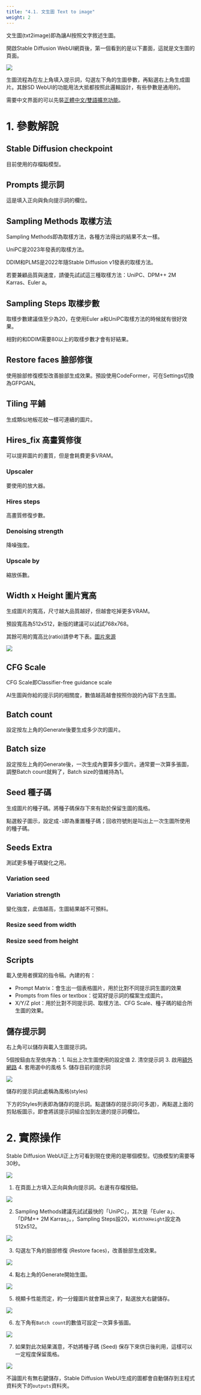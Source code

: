 ```yaml
---
title: "4.1. 文生圖 Text to image"
weight: 2
---
```


文生圖(txt2image)即為讓AI按照文字敘述生圖。

開啟Stable Diffusion WebUI網頁後，第一個看到的是以下畫面，這就是文生圖的頁面。

![](../../images/text-to-image-1.webp)

生圖流程為在左上角填入提示詞，勾選左下角的生圖參數，再點選右上角生成圖片。其餘SD WebUI的功能用法大抵都按照此邏輯設計，有些參數是通用的。

需要中文界面的可以先裝[正體中文/雙語擴充功能](../extensions/localizations/)。


# 1. 參數解說

## Stable Diffusion checkpoint

目前使用的存檔點模型。


## Prompts 提示詞

這是填入正向與負向提示詞的欄位。


## Sampling Methods 取樣方法

Sampling Methods即為取樣方法，各種方法得出的結果不太一樣。

UniPC是2023年發表的取樣方法。

DDIM和PLMS是2022年隨Stable Diffusion v1發表的取樣方法。

若要兼顧品質與速度，請優先試試這三種取樣方法：UniPC、DPM++ 2M Karras、Euler a。


## Sampling Steps 取樣步數

取樣步數建議值至少為20，在使用Euler a和UniPC取樣方法的時候就有很好效果。

相對的和DDIM需要80以上的取樣步數才會有好結果。


## Restore faces 臉部修復

使用臉部修復模型改善臉部生成效果。預設使用CodeFormer，可在Settings切換為GFPGAN。


## Tiling 平鋪

生成類似地板花紋一樣可連續的圖片。


## Hires_fix 高畫質修復

可以提昇圖片的畫質，但是會耗費更多VRAM。

### Upscaler

要使用的放大器。

### Hires steps

高畫質修復步數。

### Denoising strength

降噪強度。

### Upscale by

縮放係數。

## Width x Height 圖片寬高

生成圖片的寬高，尺寸越大品質越好，但越會吃掉更多VRAM。

預設寬高為512x512，新版的建議可以試試768x768。

其餘可用的寬高比(ratio)請參考下表。[圖片來源](https://github.com/AUTOMATIC1111/stable-diffusion-webui/discussions/1025#discussioncomment-3727588)

![](../../images/text-to-image-2.webp)


## CFG Scale

CFG Scale即Classifier-free guidance scale

AI生圖與你給的提示詞的相關度，數值越高越會按照你說的內容下去生圖。


## Batch count

設定按左上角的Generate後要生成多少次的圖片。


## Batch size

設定按左上角的Generate後，一次生成內要算多少圖片。通常要一次算多張圖，調整Batch count就夠了，Batch size的值維持為1。


## Seed 種子碼

生成圖片的種子碼。將種子碼保存下來有助於保留生圖的風格。

點選骰子圖示，設定成`-1`即為重置種子碼；回收符號則是叫出上一次生圖所使用的種子碼。

## Seeds Extra

測試更多種子碼變化之用。

### Variation seed

### Variation strength

變化強度，此值越高，生圖結果越不可預料。

### Resize seed from width

### Resize seed from height


## Scripts

載入使用者撰寫的指令稿。內建的有：

- Prompt Matrix：會生出一個表格圖片，用於比對不同提示詞生圖的效果
- Prompts from files or textbox：從寫好提示詞的檔案生成圖片。
- X/Y/Z plot：用於比對不同提示詞、取樣方法、CFG Scale、種子碼的組合所生圖的效果。


## 儲存提示詞

右上角可以儲存與載入生圖提示詞。

5個按鈕由左至依序為：1. 叫出上次生圖使用的設定值 2. 清空提示詞 3. 啟用[額外網路](../features/extra-networks/) 4. 套用選中的風格 5. 儲存目前的提示詞

![](../../images/text-to-image-3.webp)


儲存的提示詞此處稱為風格(styles)

下方的Styles列表即為儲存的提示詞。點選儲存的提示詞(可多選)，再點選上面的剪貼板圖示，即會將該提示詞組合加到左邊的提示詞欄位。


# 2. 實際操作

Stable Diffusion WebUI正上方可看到現在使用的是哪個模型。切換模型約需要等30秒。

![](../../images/text-to-image-4.webp)

1. 在頁面上方填入正向與負向提示詞。右邊有存檔按鈕。

![](../../images/text-to-image-5.webp)

2. Sampling Methods建議先試試最快的「UniPC」，其次是「Euler a」、「DPM++ 2M Karras」。，Sampling Steps設20，`Width`x`Height`設定為512x512。

![](../../images/text-to-image-6.webp)

3. 勾選左下角的臉部修復 (Restore faces)，改善臉部生成效果。

![](../../images/text-to-image-7.webp)

4. 點右上角的Generate開始生圖。

![](../../images/text-to-image-8.webp)

5. 視顯卡性能而定，約一分鐘圖片就會算出來了，點選放大右鍵儲存。

![](../../images/text-to-image-9.webp)

6. 左下角有`Batch count`的數值可設定一次算多張圖。

![](../../images/text-to-image-10.webp)

7. 如果對此次結果滿意，不妨將種子碼 (Seed) 保存下來供日後利用，這樣可以一定程度保留風格。

![](../../images/text-to-image-11.webp)

不論圖片有無右鍵儲存，Stable Diffusion WebUI生成的圖都會自動儲存到主程式資料夾下的`outputs`資料夾。
